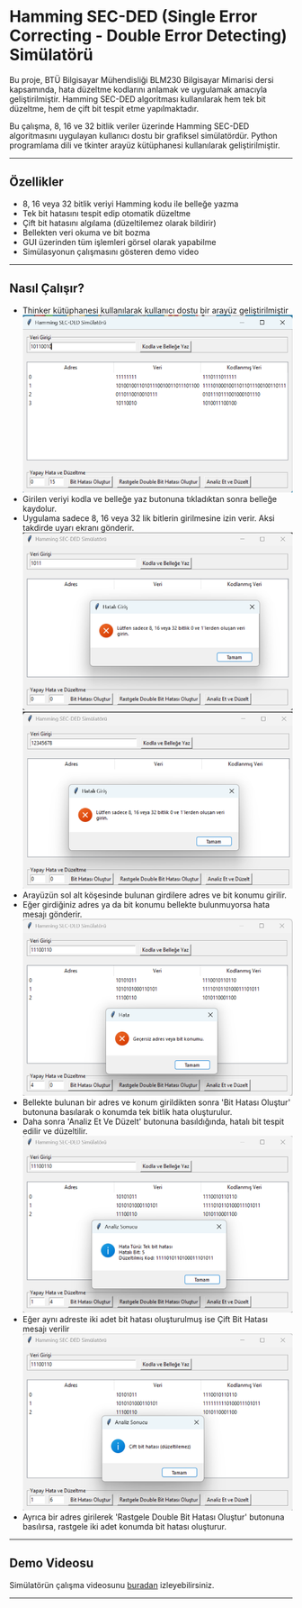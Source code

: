 # Hamming SEC-DED (Single Error Correcting - Double Error Detecting) Simülatörü

Bu proje, BTÜ Bilgisayar Mühendisliği BLM230 Bilgisayar Mimarisi dersi kapsamında, hata düzeltme kodlarını anlamak ve uygulamak amacıyla geliştirilmiştir. Hamming SEC-DED algoritması kullanılarak hem tek bit düzeltme, hem de çift bit tespit etme yapılmaktadır.

Bu çalışma, 8, 16 ve 32 bitlik veriler üzerinde Hamming SEC-DED algoritmasını uygulayan kullanıcı dostu bir grafiksel simülatördür. Python programlama dili ve tkinter arayüz kütüphanesi kullanılarak geliştirilmiştir.

---

## Özellikler

- 8, 16 veya 32 bitlik veriyi Hamming kodu ile belleğe yazma  
- Tek bit hatasını tespit edip otomatik düzeltme  
- Çift bit hatasını algılama (düzeltilemez olarak bildirir)  
- Bellekten veri okuma ve bit bozma  
- GUI üzerinden tüm işlemleri görsel olarak yapabilme  
- Simülasyonun çalışmasını gösteren demo video

---

## Nasıl Çalışır?

- Thinker kütüphanesi kullanılarak kullanıcı dostu bir arayüz geliştirilmiştir
![resim1](screenshots/img1.png)  
- Girilen veriyi kodla ve belleğe yaz butonuna tıkladıktan sonra belleğe kaydolur.
- Uygulama sadece 8, 16 veya 32 lik bitlerin girilmesine izin verir. Aksi takdirde uyarı ekranı gönderir.
![resim2](screenshots/img2.png)  
![resim6](screenshots/img6.png)  
- Arayüzün sol alt köşesinde bulunan girdilere adres ve bit konumu girilir.
- Eğer girdiğiniz adres ya da bit konumu bellekte bulunmuyorsa hata mesajı gönderir.
![resim3](screenshots/img3.png)  
- Bellekte bulunan bir adres ve konum girildikten sonra 'Bit Hatası Oluştur' butonuna basılarak o konumda tek bitlik hata oluşturulur.
- Daha sonra 'Analiz Et Ve Düzelt' butonuna basıldığında, hatalı bit tespit edilir ve düzeltilir.
![resim4](screenshots/img4.png)  
- Eğer aynı adreste iki adet bit hatası oluşturulmuş ise Çift Bit Hatası mesajı verilir
![resim5](screenshots/img5.png)  
- Ayrıca bir adres girilerek 'Rastgele Double Bit Hatası Oluştur' butonuna basılırsa, rastgele iki adet konumda bit hatası oluşturur. 

---

## Demo Videosu

Simülatörün çalışma videosunu [buradan](https://youtu.be/pI2KC0LIOi8) izleyebilirsiniz.

---
